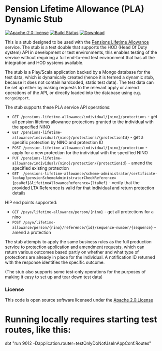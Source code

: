 # Pension Lifetime Allowance (PLA) Dynamic Stub

[![Apache-2.0 license](http://img.shields.io/badge/license-Apache-brightgreen.svg)](http://www.apache.org/licenses/LICENSE-2.0.html) [![Build Status](https://travis-ci.org/hmrc/pla-dynamic-stub.svg?branch=master)](https://travis-ci.org/hmrc/pla-dynamic-stub) [ ![Download](https://api.bintray.com/packages/hmrc/releases/pla-dynamic-stub/images/download.svg) ](https://bintray.com/hmrc/releases/pla-dynamic-stub/_latestVersion)

This is a stub designed to be used with the [Pensions Lifetime Allowance](https://github.com/hmrc/pensions-lifetime-allowance/) service. The stub is a test double that supports the HOD (Head Of Duty system) API in development or test environments, this enables testing of the service without requiring a full end-to-end test environment that has all the integration and HOD systems available.

The stub is a Play/Scala application backed by a Mongo database for the test data, which is dynamically created (hence it is termed a dynamic stub, because it does not contain hardcoded, static test data). The test data can be set up either by making requests to the relevant apply or amend operations of the API, or directly loaded into the database using e.g. `mongoimport`. 

The stub supports these PLA service API operations:

- `GET /pensions-lifetime-allowance/individual/{nino}/protections` - get all pension lifetime allowance protections granted to the individual with the specified NINO
- `GET /pensions-lifetime-allowance/individual/{nino}/protections/{protectionId}` - get a specific protection by NINO and protection ID
- `POST /pension-lifetime-allowance/individual/{nino}/protection` - apply for a new protection for the individual with the specified NINO
- `PUT /pensions-lifetime-allowance/individual/{nino}/protection/{protectionId}` - amend the specified existing protection
- `GET  /pensions-lifetime-allowance/scheme-administrator/certificate-lookup?pensionSchemeAdministratorCheckReference={psaRef}&lifetimeAllowanceReference={ltaRef}` - verify that the provided LTA Reference is valid for that individual and return protection details

HIP end points supported:

- `GET /paye/lifetime-allowance/person/{nino}` - get all protections for a nino
- `POST /paye/lifetime-allowance/person/{nino}/reference/{id}/sequence-number/{sequence}` - amend a protection

The stub attempts to apply the same business rules as the full production service to protection application and amendment requests, which can return various outcomes based partly on whether and what type of protections are already in place for the individual. A notification ID returned with the response identifies the specific outcome.

(The stub also supports some test-only operations for the purposes of making it easy to set up and tear down test data)

### License

This code is open source software licensed under the [Apache 2.0 License]("http://www.apache.org/licenses/LICENSE-2.0.html")

# Running locally requires starting test routes, like this:
sbt "run 9012 -Dapplication.router=testOnlyDoNotUseInAppConf.Routes"
